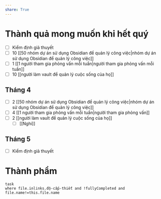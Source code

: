 ```yaml
---
share: True
---
```

# Thành quả mong muốn khi hết quý
- [ ] Kiểm định giả thuyết
- [ ]  10 [[50 nhóm dự án sử dụng Obsidian để quản lý công việc|nhóm dự án sử dụng Obsidian để quản lý công việc]]
- [ ] 1 [[1 người tham gia phỏng vấn mỗi tuần|người tham gia phỏng vấn mỗi tuần]]
- [ ] 10 [[người làm vault để quản lý cuộc sống của họ]]

## Tháng 4
- [ ]  2 [[50 nhóm dự án sử dụng Obsidian để quản lý công việc|nhóm dự án sử dụng Obsidian để quản lý công việc]]
- [ ] 4 [[1 người tham gia phỏng vấn mỗi tuần|người tham gia phỏng vấn]]
- [ ] 2 [[người làm vault để quản lý cuộc sống của họ]]
	- [ ] [[Nghi]]

## Tháng 5
- [ ] Kiểm định giả thuyết

# Thành phẩm
```dataview 
task
where file.inlinks.độ-cấp-thiết and !fullyCompleted and file.name!=this.file.name
```
